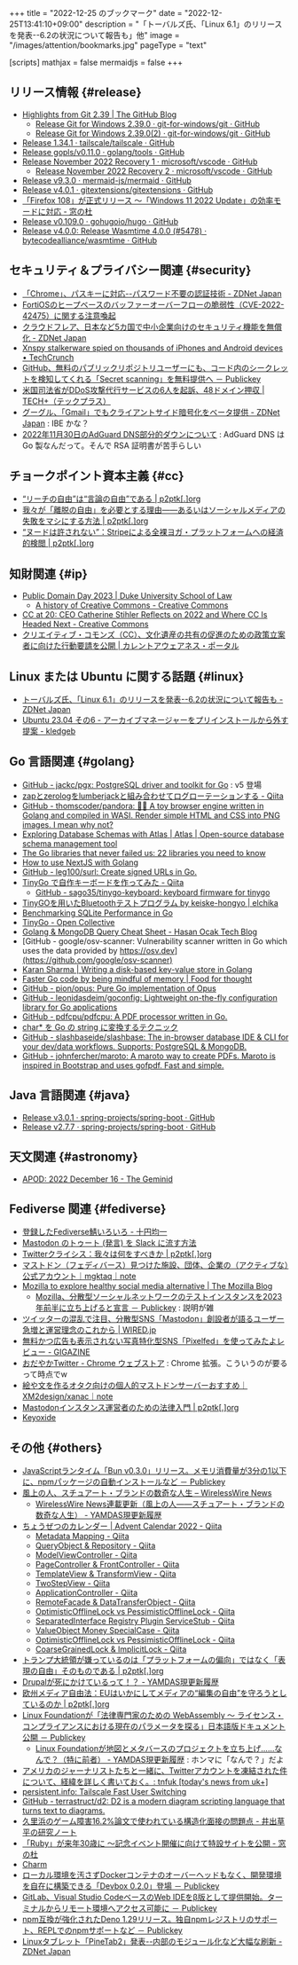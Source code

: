 +++
title = "2022-12-25 のブックマーク"
date =  "2022-12-25T13:41:10+09:00"
description = "「トーバルズ氏、「Linux 6.1」のリリースを発表--6.2の状況について報告も」他"
image = "/images/attention/bookmarks.jpg"
pageType = "text"

[scripts]
  mathjax = false
  mermaidjs = false
+++

## リリース情報 {#release}

- [Highlights from Git 2.39 | The GitHub Blog](https://github.blog/2022-12-12-highlights-from-git-2-39/)
  - [Release Git for Windows 2.39.0 · git-for-windows/git · GitHub](https://github.com/git-for-windows/git/releases/tag/v2.39.0.windows.1)
  - [Release Git for Windows 2.39.0(2) · git-for-windows/git · GitHub](https://github.com/git-for-windows/git/releases/tag/v2.39.0.windows.2)
- [Release 1.34.1 · tailscale/tailscale · GitHub](https://github.com/tailscale/tailscale/releases/tag/v1.34.1)
- [Release gopls/v0.11.0 · golang/tools · GitHub](https://github.com/golang/tools/releases/tag/gopls/v0.11.0)
- [Release November 2022 Recovery 1 · microsoft/vscode · GitHub](https://github.com/microsoft/vscode/releases/tag/1.74.1)
  - [Release November 2022 Recovery 2 · microsoft/vscode · GitHub](https://github.com/microsoft/vscode/releases/tag/1.74.2)
- [Release v9.3.0 · mermaid-js/mermaid · GitHub](https://github.com/mermaid-js/mermaid/releases/tag/v9.3.0)
- [Release v4.0.1 · gitextensions/gitextensions · GitHub](https://github.com/gitextensions/gitextensions/releases/tag/v4.0.1)
- [「Firefox 108」が正式リリース ～「Windows 11 2022 Update」の効率モードに対応 - 窓の杜](https://forest.watch.impress.co.jp/docs/news/1463477.html)
- [Release v0.109.0 · gohugoio/hugo · GitHub](https://github.com/gohugoio/hugo/releases/tag/v0.109.0)
- [Release v4.0.0: Release Wasmtime 4.0.0 (#5478) · bytecodealliance/wasmtime · GitHub](https://github.com/bytecodealliance/wasmtime/releases/tag/v4.0.0)

## セキュリティ＆プライバシー関連 {#security}

- [「Chrome」、パスキーに対応--パスワード不要の認証技術 - ZDNet Japan](https://japan.zdnet.com/article/35197243/)
- [FortiOSのヒープベースのバッファーオーバーフローの脆弱性（CVE-2022-42475）に関する注意喚起](https://www.jpcert.or.jp/at/2022/at220032.html)
- [クラウドフレア、日本など5カ国で中小企業向けのセキュリティ機能を無償化 - ZDNet Japan](https://japan.zdnet.com/article/35197378/)
- [Xnspy stalkerware spied on thousands of iPhones and Android devices • TechCrunch](https://techcrunch.com/2022/12/12/xnspy-stalkerware-iphone-android/)
- [GitHub、無料のパブリックリポジトリユーザーにも、コード内のシークレットを検知してくれる「Secret scanning」を無料提供へ － Publickey](https://www.publickey1.jp/blog/22/githubsecret_scanning_1.html)
- [米国司法省がDDoS攻撃代行サービスの6人を起訴、48ドメイン押収 | TECH+（テックプラス）](https://news.mynavi.jp/techplus/article/20221218-2539538/)
- [グーグル、「Gmail」でもクライアントサイド暗号化をベータ提供 - ZDNet Japan](https://japan.zdnet.com/article/35197678/) : IBE かな？
- [2022年11月30日のAdGuard DNS部分的ダウンについて](https://adguard.com/ja/blog/partial-adguard-dns-outage-29-11-2022.html) : AdGuard DNS は Go 製なんだって。そんで RSA 証明書が苦手らしい

## チョークポイント資本主義 {#cc}

- [“リーチの自由”は“言論の自由”である | p2ptk[.]org](https://p2ptk.org/freedom-of-speech/4211)
- [我々が「離脱の自由」を必要とする理由――あるいはソーシャルメディアの失敗をマシにする方法 | p2ptk[.]org](https://p2ptk.org/freedom-of-speech/4214)
- [“ヌードは許されない”：Stripeによる全裸ヨガ・プラットフォームへの経済的検閲 | p2ptk[.]org](https://p2ptk.org/freedom-of-speech/4218)

## 知財関連 {#ip}

- [Public Domain Day 2023 | Duke University School of Law](https://web.law.duke.edu/cspd/publicdomainday/2023/)
  - [A history of Creative Commons - Creative Commons](https://creativecommons.org/timeline/)
- [CC at 20: CEO Catherine Stihler Reflects on 2022 and Where CC Is Headed Next - Creative Commons](https://creativecommons.org/2022/12/20/cc-at-20-ceo-catherine-stihler-reflects-on-2022-and-where-cc-is-headed-next/)
- [クリエイティブ・コモンズ（CC）、文化遺産の共有の促進のための政策立案者に向けた行動要請を公開 | カレントアウェアネス・ポータル](https://current.ndl.go.jp/car/168660)

## Linux または Ubuntu に関する話題 {#linux}

- [トーバルズ氏、「Linux 6.1」のリリースを発表--6.2の状況について報告も - ZDNet Japan](https://japan.zdnet.com/article/35197296/)
- [Ubuntu 23.04 その6 - アーカイブマネージャーをプリインストールから外す提案 - kledgeb](https://kledgeb.blogspot.com/2022/12/ubuntu-2304-6.html)

## Go 言語関連 {#golang}

- [GitHub - jackc/pgx: PostgreSQL driver and toolkit for Go](https://github.com/jackc/pgx) : v5 登場
- [zapとzerologをlumberjackと組み合わせてログローテーションする - Qiita](https://qiita.com/oba_atsushi/items/d5b8f7adcfb0bad8a87d)
- [GitHub - thomscoder/pandora: 🏺✨ A toy browser engine written in Golang and compiled in WASI. Render simple HTML and CSS into PNG images. I mean why not?](https://github.com/thomscoder/pandora)
- [Exploring Database Schemas with Atlas | Atlas | Open-source database schema management tool](https://atlasgo.io/blog/2022/12/06/erd-and-json)
- [The Go libraries that never failed us: 22 libraries you need to know](https://threedots.tech/post/list-of-recommended-libraries/)
- [How to use NextJS with Golang](https://webapp.io/blog/nextjs-with-golang/)
- [GitHub - leg100/surl: Create signed URLs in Go.](https://github.com/leg100/surl)
- [TinyGo で自作キーボードを作ってみた - Qiita](https://qiita.com/sago35/items/c47af868178469268dd4)
  - [GitHub - sago35/tinygo-keyboard: keyboard firmware for tinygo](https://github.com/sago35/tinygo-keyboard)
- [TinyGOを用いたBluetoothテストプログラム by keiske-hongyo | elchika](https://elchika.com/article/b4b3ddaf-ac04-47cb-b86e-b2bf6a53ffb4/)
- [Benchmarking SQLite Performance in Go](https://www.golang.dk/articles/benchmarking-sqlite-performance-in-go)
- [TinyGo - Open Collective](https://opencollective.com/tinygo)
- [Golang & MongoDB Query Cheat Sheet - Hasan Ocak Tech Blog](https://ocakhasan.github.io/golang-mongodb-query-examples/)
- [GitHub - google/osv-scanner: Vulnerability scanner written in Go which uses the data provided by https://osv.dev](https://github.com/google/osv-scanner)
- [Karan Sharma | Writing a disk-based key-value store in Golang](https://mrkaran.dev/posts/barreldb/)
- [Faster Go code by being mindful of memory | Food for thought](https://f4t.dev/software/go-performance-memory/)
- [GitHub - pion/opus: Pure Go implementation of Opus](https://github.com/pion/opus)
- [GitHub - leonidasdeim/goconfig: Lightweight on-the-fly configuration library for Go applications](https://github.com/leonidasdeim/goconfig)
- [GitHub - pdfcpu/pdfcpu: A PDF processor written in Go.](https://github.com/pdfcpu/pdfcpu)
- [char* を Go の string に変換するテクニック](https://zenn.dev/mattn/articles/23f4e202eb1f35)
- [GitHub - slashbaseide/slashbase: The in-browser database IDE & CLI for your dev/data workflows. Supports: PostgreSQL & MongoDB.](https://github.com/slashbaseide/slashbase)
- [GitHub - johnfercher/maroto: A maroto way to create PDFs. Maroto is inspired in Bootstrap and uses gofpdf. Fast and simple.](https://github.com/johnfercher/maroto)

## Java  言語関連 {#java}

- [Release v3.0.1 · spring-projects/spring-boot · GitHub](https://github.com/spring-projects/spring-boot/releases/tag/v3.0.1)
- [Release v2.7.7 · spring-projects/spring-boot · GitHub](https://github.com/spring-projects/spring-boot/releases/tag/v2.7.7)

## 天文関連 {#astronomy}

- [APOD: 2022 December 16 - The Geminid](https://apod.nasa.gov/apod/ap221216.html)

## Fediverse 関連 {#fediverse}

- [登録したFediverse鯖いろいろ - 十円均一](https://zyuen.hatenablog.com/entry/2022/12/02/000000)
- [Mastodon のトゥート (発言) を Slack に流す方法](https://zenn.dev/noraworld/articles/mastodon-to-slack)
- [Twitterクライシス：我々は何をすべきか | p2ptk[.]org](https://p2ptk.org/freedom-of-speech/4203)
- [マストドン（フェディバース）見つけた施設、団体、企業の（アクティブな）公式アカウント｜mgktaq｜note](https://note.com/mgktaq/n/na5d339d405dc)
- [Mozilla to explore healthy social media alternative | The Mozilla Blog](https://blog.mozilla.org/en/mozilla/mozilla-launch-fediverse-instance-social-media-alternative/)
  - [Mozilla、分散型ソーシャルネットワークのテストインスタンスを2023年前半に立ち上げると宣言 － Publickey](https://www.publickey1.jp/blog/22/mozilla2023.html) : 説明が雑
- [ツイッターの混乱で注目、分散型SNS「Mastodon」創設者が語るユーザー急増と運営理念のこれから | WIRED.jp](https://wired.jp/article/the-man-behind-mastodon-eugen-rochko-built-it-for-this-moment/)
- [無料かつ広告も表示されない写真特化型SNS「Pixelfed」を使ってみたよレビュー - GIGAZINE](https://gigazine.net/news/20221224-pixelfed/)
- [おだやかTwitter - Chrome ウェブストア](https://chrome.google.com/webstore/detail/calm-twitter/cknklikacoaeledfaldmhabmldkldocj?hl=ja) : Chrome 拡張。こういうのが要るって時点でw
- [絵や文を作るオタク向けの個人的マストドンサーバーおすすめ｜XM2design/xanac｜note](https://note.com/xanac13/n/n4242244b89ec)
- [Mastodonインスタンス運営者のための法律入門 | p2ptk[.]org](https://p2ptk.org/freedom-of-speech/4220)
- [Keyoxide](https://keyoxide.org/)

## その他 {#others}

- [JavaScriptランタイム「Bun v0.3.0」リリース。メモリ消費量が3分の1以下に、npmパッケージの自動インストールなど － Publickey](https://www.publickey1.jp/blog/22/javascriptbun_v03031npm.html)
- [風上の人、スチュアート・ブランドの数奇な人生 – WirelessWire News](https://wirelesswire.jp/2022/12/83723/)
  - [WirelessWire News連載更新（風上の人――スチュアート・ブランドの数奇な人生） - YAMDAS現更新履歴](https://yamdas.hatenablog.com/entry/20221215/wirelesswire)
- [ちょうぜつのカレンダー | Advent Calendar 2022 - Qiita](https://qiita.com/advent-calendar/2022/memory-chan)
  - [Metadata Mapping - Qiita](https://qiita.com/tanakahisateru/items/7f9adea541b8c07c75bb)
  - [QueryObject & Repository - Qiita](https://qiita.com/tanakahisateru/items/9fa49ac50a0414c08f58)
  - [ModelViewController - Qiita](https://qiita.com/tanakahisateru/items/ef7db917cb0d88faa46d)
  - [PageController & FrontController - Qiita](https://qiita.com/tanakahisateru/items/c245f73a1f07f34d90df)
  - [TemplateView & TransformView - Qiita](https://qiita.com/tanakahisateru/items/40ab71907d93c07b2b65)
  - [TwoStepView - Qiita](https://qiita.com/tanakahisateru/items/788ff8bab3228daa5aed)
  - [ApplicationController - Qiita](https://qiita.com/tanakahisateru/items/0df8753ca13bc6093c28)
  - [RemoteFacade & DataTransferObject - Qiita](https://qiita.com/tanakahisateru/items/285d0ef12e068a03c71b)
  - [OptimisticOfflineLock vs PessimisticOfflineLock - Qiita](https://qiita.com/tanakahisateru/items/b17f6b362655070119c6)
  - [SeparatedInterface Registry Plugin ServiceStub - Qiita](https://qiita.com/tanakahisateru/items/b9cbe2bbe9a8dc6776c2)
  - [ValueObject Money SpecialCase - Qiita](https://qiita.com/tanakahisateru/items/8783ad04c952dd5290d9)
  - [OptimisticOfflineLock vs PessimisticOfflineLock - Qiita](https://qiita.com/tanakahisateru/items/b17f6b362655070119c6)
  - [CoarseGrainedLock & ImplicitLock - Qiita](https://qiita.com/tanakahisateru/items/b0f2c42e2dc611b726dd)
- [トランプ大統領が嫌っているのは「プラットフォームの偏向」ではなく「表現の自由」そのものである | p2ptk[.]org](https://p2ptk.org/freedom-of-speech/3224)
- [Drupalが死にかけているって！？ - YAMDAS現更新履歴](https://yamdas.hatenablog.com/entry/20221219/drupal-is-dying)
- [欧州メディア自由法：EUはいかにしてメディアの“編集の自由”を守ろうとしているのか | p2ptk[.]org](https://p2ptk.org/freedom-of-speech/4201)
- [Linux Foundationが「法律専門家のための WebAssembly ～ ライセンス・コンプライアンスにおける現在のパラメータを探る」日本語版ドキュメント公開 － Publickey](https://www.publickey1.jp/blog/22/linux_foundation_webassembly.html)
  - [Linux Foundationが地図とメタバースのプロジェクトを立ち上げ……なんで？（特に前者） - YAMDAS現更新履歴](https://yamdas.hatenablog.com/entry/20221219/open-map-project) : ホンマに「なんで？」だよ
- [アメリカのジャーナリストたちと一緒に、Twitterアカウントを凍結された件について、経緯を詳しく書いておく。: tnfuk [today's news from uk+]](https://nofrills.seesaa.net/article/495015176.html)
- [persistent.info: Tailscale Fast User Switching](https://blog.persistent.info/2022/12/tailscale-fast-user-switching.html)
- [GitHub - terrastruct/d2: D2 is a modern diagram scripting language that turns text to diagrams.](https://github.com/terrastruct/d2)
- [久里浜のゲーム障害16.2%論文で使われている構造化面接の問題点 - 井出草平の研究ノート](https://ides.hatenablog.com/entry/2022/12/21/020750)
- [「Ruby」が来年30歳に ～記念イベント開催に向けて特設サイトを公開 - 窓の杜](https://forest.watch.impress.co.jp/docs/news/1465612.html)
- [Charm](https://charm.sh/)
- [ローカル環境を汚さずDockerコンテナのオーバーヘッドもなく、開発環境を自在に構築できる「Devbox 0.2.0」登場 － Publickey](https://www.publickey1.jp/blog/22/dockerdevbox_020.html)
- [GitLab、Visual Studio CodeベースのWeb IDEをβ版として提供開始。ターミナルからリモート環境へアクセス可能に － Publickey](https://www.publickey1.jp/blog/22/gitlabvisual_studio_codeweb_ide.html)
- [npm互換が強化されたDeno 1.29リリース。独自npmレジストリのサポート、REPLでのnpmサポートなど － Publickey](https://www.publickey1.jp/blog/22/npmdeno_129npmreplnpm.html)
- [Linuxタブレット「PineTab2」発表--内部のモジュール化など大幅な刷新 - ZDNet Japan](https://japan.zdnet.com/article/35197808/)
